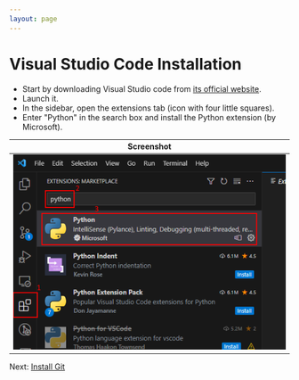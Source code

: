 ```yaml
---
layout: page
---
```


# Visual Studio Code Installation

* Start by downloading Visual Studio code from [its official website](https://code.visualstudio.com/).
* Launch it.
* In the sidebar, open the extensions tab (icon with four little squares).
* Enter "Python" in the search box and install the Python extension (by Microsoft).

| Screenshot |
| :--------: |
| ![VSCode extension tab](vscode-extension.png) |

Next: [Install Git](git.md)
